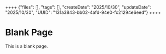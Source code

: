 ++++
{"files": [], "tags": [], "createDate": "2025/10/30", "updateDate": "2025/10/30", "UUID": "131a3843-bb02-4afd-94e0-fc21294e6eed"}
++++

# Blank Page
This is a blank page.
